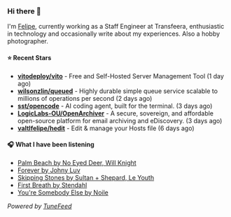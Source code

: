 ### Hi there 👋

I'm [Felipe](https://felipevm.com), currently working as a Staff Engineer at Transfeera, enthusiastic in technology and occasionally write about my experiences. Also a hobby photographer.

#### ⭐ Recent Stars
- **[vitodeploy/vito](https://github.com/vitodeploy/vito)** - Free and Self-Hosted  Server Management Tool (1 day ago)
- **[wilsonzlin/queued](https://github.com/wilsonzlin/queued)** - Highly durable simple queue service scalable to millions of operations per second (2 days ago)
- **[sst/opencode](https://github.com/sst/opencode)** - AI coding agent, built for the terminal. (3 days ago)
- **[LogicLabs-OU/OpenArchiver](https://github.com/LogicLabs-OU/OpenArchiver)** - A secure, sovereign, and affordable open-source platform for email archiving and eDiscovery. (3 days ago)
- **[valtlfelipe/hedit](https://github.com/valtlfelipe/hedit)** - Edit &amp; manage your Hosts file (6 days ago)

#### 🎧 What I have been listening
- [Palm Beach by No Eyed Deer, Will Knight](https://open.spotify.com/track/2ot3xuxuWWeYtXyadKzbxw)
- [Forever by Johny Luv](https://open.spotify.com/track/0b1H6nnc4TNKkEA2EynCDC)
- [Skipping Stones by Sultan &#43; Shepard, Le Youth](https://open.spotify.com/track/73TlvcThZVK3XC1cpMTWko)
- [First Breath by Stendahl](https://open.spotify.com/track/0UdWJUzZoenu4V03q2luZ6)
- [You&#39;re Somebody Else by Noile](https://open.spotify.com/track/1N4QP63qx7hfUD6A403wY6)

_Powered by [TuneFeed](https://tunefeed.app?ref=github.com)_
